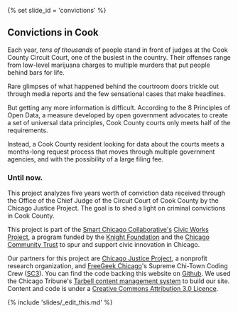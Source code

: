 {% set slide_id = 'convictions' %}

## Convictions in Cook

Each year, _tens of thousands_ of people stand in front of judges at the Cook County Circuit Court, one of the busiest in the country. Their offenses range from low-level marijuana charges to multiple murders that put people behind bars for life.

Rare glimpses of what happened behind the courtroom doors trickle out through media reports and the few sensational cases that make headlines.

But getting any more information is difficult. According to the 8 Principles of Open Data, a measure developed by open government advocates to create a set of universal data principles, Cook County courts only meets half of the requirements.

Instead, a Cook County resident looking for data about the courts meets a months-long request process that moves through multiple government agencies, and with the possibility of a large filing fee.

### Until now.

This project analyzes five years worth of conviction data received through the Office of the Chief Judge of the Circuit Court of Cook County by the Chicago Justice Project. The goal is to shed a light on criminal convictions in Cook County.

This project is part of the [Smart Chicago Collaborative's](http://www.smartchicagocollaborative.org/) [Civic Works Project](http://www.smartchicagocollaborative.org/projects/civic-innovation-in-chicago/), a program funded by the [Knight Foundation](http://knightfoundation.org/) and the [Chicago Community Trust](http://www.cct.org/) to spur and support civic innovation in Chicago.

Our partners for this project are [Chicago Justice Project](http://chicagojustice.org/), a nonprofit research organization, and [FreeGeek Chicago](http://freegeekchicago.org/)'s Supreme Chi-Town Coding Crew ([SC3](https://github.com/sc3/sc3)). You can find the code backing this website on [Github](https://github.com/sc3/crime-punishment). We used the Chicago Tribune's [Tarbell content management system](http://tarbell.tribapps.com/) to build our site. Content and code is under a [Creative Commons Attribution 3.0 Licence](http://creativecommons.org/licenses/by/3.0/us/). 

{% include 'slides/_edit_this.md' %}
